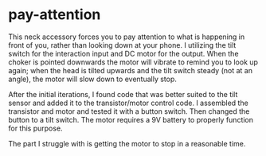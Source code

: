 # pay-attention

This neck accessory forces you to pay attention to what is happening in front of you, rather than looking down at your phone.  I utilizing the tilt switch for the interaction input and DC motor for the output.  When the choker is pointed downwards the motor will vibrate to remind you to look up again; when the head is tilted upwards and the tilt switch steady (not at an angle), the motor will slow down to eventually stop.  

After the initial iterations, I found code that was better suited to the tilt sensor and added it to the transistor/motor control code.  I assembled the transistor and motor and tested it with a button switch.  Then changed the button to a tilt switch.  The motor requires a 9V battery to properly function for this purpose.

The part I struggle with is getting the motor to stop in a reasonable time.


